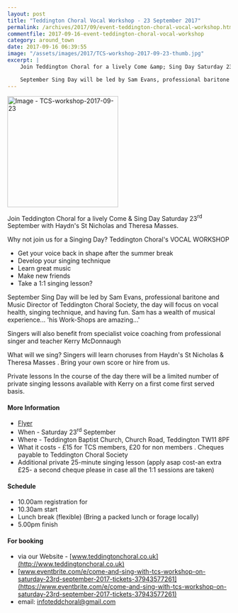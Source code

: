 ```yaml
---
layout: post
title: "Teddington Choral Vocal Workshop - 23 September 2017"
permalink: /archives/2017/09/event-teddington-choral-vocal-workshop.html
commentfile: 2017-09-16-event-teddington-choral-vocal-workshop
category: around_town
date: 2017-09-16 06:39:55
image: "/assets/images/2017/TCS-workshop-2017-09-23-thumb.jpg"
excerpt: |
    Join Teddington Choral for a lively Come &amp; Sing Day Saturday 23<sup>rd</sup> September with Haydn's St Nicholas and Theresa Masses.

    September Sing Day will be led by Sam Evans, professional baritone and Music Director of Teddington Choral Society, the day will focus on vocal health, singing technique, and having fun.
---
```


<a href="/assets/images/2017/TCS-workshop-2017-09-23.pdf" title="Click for a flyer"><img src="/assets/images/2017/TCS-workshop-2017-09-23-thumb.jpg" width="250" alt="Image - TCS-workshop-2017-09-23"  class="photo right"/></a>

Join Teddington Choral for a lively Come & Sing Day Saturday 23<sup>rd</sup> September with Haydn's St Nicholas and Theresa Masses.

Why not join us for a Singing Day? Teddington Choral's VOCAL WORKSHOP

-   Get your voice back in shape after the summer break
-   Develop your singing technique
-   Learn great music
-   Make new friends
-   Take a 1:1 singing lesson?

September Sing Day will be led by Sam Evans, professional baritone and Music Director of Teddington Choral Society, the day will focus on vocal health, singing technique, and having fun. Sam has a wealth of musical experience... 'his Work-Shops are amazing...'

Singers will also benefit from specialist voice coaching from professional singer and teacher Kerry McDonnaugh

What will we sing? Singers will learn choruses from Haydn's St Nicholas & Theresa Masses . Bring your own score or hire from us.

Private lessons In the course of the day there will be a limited number of private singing lessons available with Kerry on a first come first served basis.

#### More Information

-   [Flyer](/assets/images/2017/TCS-workshop-2017-09-23.pdf)
-   When - Saturday 23<sup>rd</sup> September
-   Where - Teddington Baptist Church, Church Road, Teddington TW11 8PF
-   What it costs - £15 for TCS members, £20 for non members . Cheques payable to Teddington Choral Society
-   Additional private 25-minute singing lesson (apply asap cost-an extra £25- a second cheque please in case all the 1:1 sessions are taken)

#### Schedule

-   10.00am registration for
-   10.30am start
-   Lunch break (flexible) (Bring a packed lunch or forage locally)
-   5.00pm finish

#### For booking

-   via our Website - [www.teddingtonchoral.co.uk](http://www.teddingtonchoral.co.uk)
-   [www.eventbrite.com/e/come-and-sing-with-tcs-workshop-on-saturday-23rd-september-2017-tickets-37943577261](https://www.eventbrite.com/e/come-and-sing-with-tcs-workshop-on-saturday-23rd-september-2017-tickets-37943577261)
-   email: <infoteddchoral@gmail.com>
